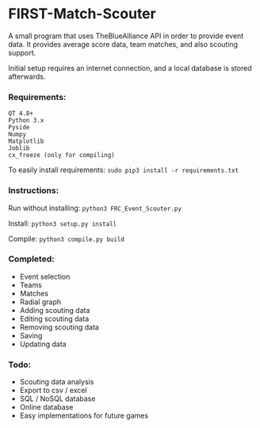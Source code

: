 # FIRST-Match-Scouter

A small program that uses TheBlueAlliance API in order to provide event data. 
It provides average score data, team matches, and also scouting support.

Initial setup requires an internet connection, and a local database is stored afterwards.

### Requirements:

    QT 4.8+
    Python 3.x
    Pyside
    Numpy
    Matplotlib
    Joblib
    cx_freeze (only for compiling)
    
To easily install requirements: `sudo pip3 install -r requirements.txt`
    
### Instructions:

   Run without installing: `python3 FRC_Event_Scouter.py`

   Install: `python3 setup.py install`

   Compile: `python3 compile.py build`


### Completed:

- Event selection
- Teams
- Matches
- Radial graph
- Adding scouting data
- Editing scouting data
- Removing scouting data
- Saving
- Updating data
    
### Todo:
    
- Scouting data analysis
- Export to csv / excel
- SQL / NoSQL database
- Online database
- Easy implementations for future games
    
    


    
  

